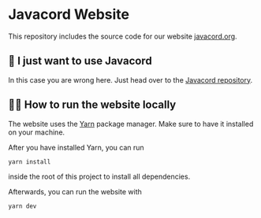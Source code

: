 # Javacord Website

This repository includes the source code for our website [javacord.org](https://javacord.org/).

## 🤔 I just want to use Javacord

In this case you are wrong here. Just head over to the [Javacord repository](https://github.com/Javacord/Javacord).

## 🏃‍♀️ How to run the website locally

The website uses the [Yarn](https://yarnpkg.com/) package manager.
Make sure to have it installed on your machine.

After you have installed Yarn, you can run
```
yarn install
```
inside the root of this project to install all dependencies.

Afterwards, you can run the website with
```
yarn dev
```

